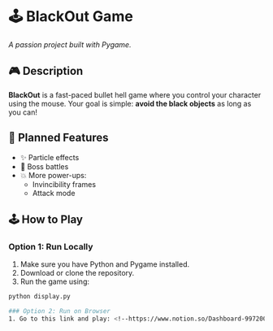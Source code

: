 # 🕹️ BlackOut Game

*A passion project built with Pygame.*

## 🎮 Description

**BlackOut** is a fast-paced bullet hell game where you control your character using the mouse. Your goal is simple: **avoid the black objects** as long as you can!

## 🚧 Planned Features

- ✨ Particle effects  
- 🧠 Boss battles  
- 💥 More power-ups:
  - Invincibility frames  
  - Attack mode  

## 🕹️ How to Play

### Option 1: Run Locally
1. Make sure you have Python and Pygame installed.
2. Download or clone the repository.
3. Run the game using:

```bash
python display.py

### Option 2: Run on Browser
1. Go to this link and play: <!--https://www.notion.so/Dashboard-99720054285c4eedb09c1d1bb1246ddf?p=1e8aab90080480fabf8fccf2ca82aac3&pm=s-->
